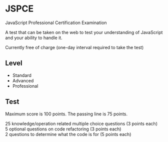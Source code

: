 # JSPCE
JavaScript Professional Certification Examination 

A test that can be taken on the web to test your understanding of JavaScript and your ability to handle it.

Currently free of charge (one-day interval required to take the test)

## Level

- Standard
- Advanced
- Professional
## Test

Maximum score is 100 points.
The passing line is 75 points.

25 knowledge/operation related multiple choice questions (3 points each)  
5 optional questions on code refactoring (3 points each)  
2 questions to determine what the code is for (5 points each)  
